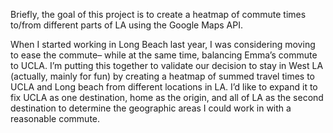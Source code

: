 Briefly, the goal of this project is to create a heatmap of commute times to/from different parts of LA using the Google Maps API. 

When I started working in Long Beach last year, I was considering moving to ease the commute– while at the same time, balancing Emma’s commute to UCLA. I’m putting this together to validate our decision to stay in West LA (actually, mainly for fun) by creating a heatmap of summed travel times to UCLA and Long beach from different locations in LA. I’d like to expand it to fix UCLA as one destination, home as the origin, and all of LA as the second destination to determine the geographic areas I could work in with a reasonable commute.


